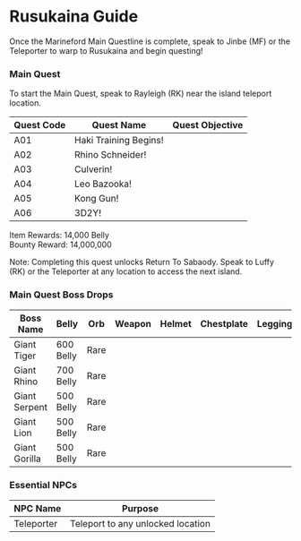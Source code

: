 # Rusukaina Guide

Once the Marineford Main Questline is complete, speak to Jinbe (MF) or the Teleporter to warp to Rusukaina and begin questing!

### Main Quest

To start the Main Quest, speak to Rayleigh (RK) near the island teleport location.

| Quest Code| Quest Name             | Quest Objective|
|-----------|-----------             |-----------|
| A01       | Haki Training Begins!  ||
| A02       | Rhino Schneider!       ||
| A03       | Culverin!              ||
| A04       | Leo Bazooka!           ||
| A05       | Kong Gun!              ||
| A06       | 3D2Y!                  ||

Item Rewards: 14,000 Belly<br>
Bounty Reward: 14,000,000

Note: Completing this quest unlocks Return To Sabaody. Speak to Luffy (RK) or the Teleporter at any location to access the next island.

### Main Quest Boss Drops

| Boss Name     | Belly      | Orb       | Weapon    | Helmet    | Chestplate | Leggings  | Boots     | Other           |
|-----------    |----------- |-----------|-----------|-----------|----------- |-----------|-----------|-----------      |
| Giant Tiger   | 600 Belly  | Rare      |           |           |            |           |           |                 |
| Giant Rhino   | 700 Belly  | Rare      |           |           |            |           |           |                 |
| Giant Serpent | 500 Belly  | Rare      |           |           |            |           |           |                 |
| Giant Lion    | 500 Belly  | Rare      |           |           |            |           |           |                 |
| Giant Gorilla | 500 Belly  | Rare      |           |           |            |           |           |                 |

### Essential NPCs

| NPC Name         | Purpose                                        |
|-------------     |-----------                                     |
| Teleporter       | Teleport to any unlocked location              |
